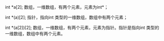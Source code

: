 int *a[2]; 数组，一维数组，有两个元素，元素为int\*；

int *(a)[2]; 指针，指向int 类型的一维数组，数组中有两个元素；

int *(a[2])[2]; 数组，一维数组，有两个元素，元素为指针。指针是指向int 类型的一维数组，数组中有两个元素。

